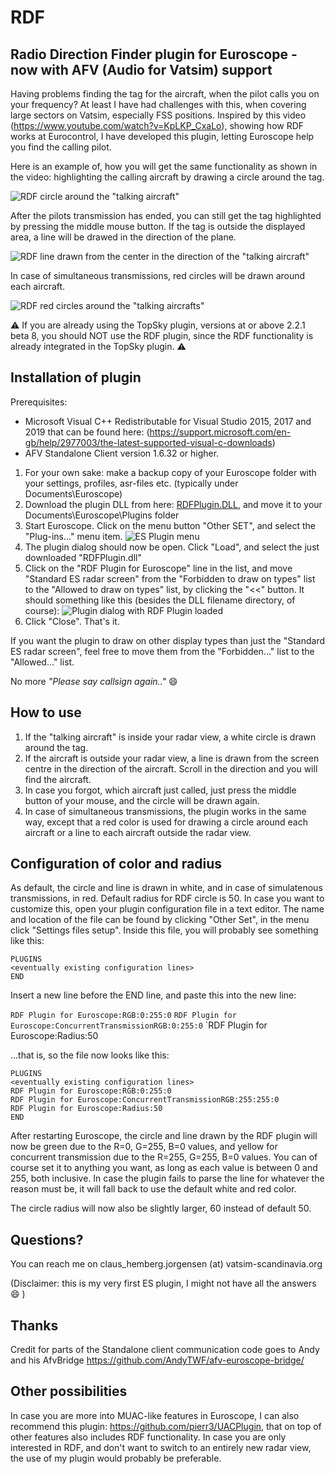 # RDF
## Radio Direction Finder plugin for Euroscope - now with AFV (Audio for Vatsim) support

Having problems finding the tag for the aircraft, when the pilot calls you on your frequency? At least I have had challenges with this, when covering large sectors on Vatsim, especially FSS positions. Inspired by this video (https://www.youtube.com/watch?v=KpLKP_CxaLo), showing how RDF works at Eurocontrol, I have developed this plugin, letting Euroscope help you find the calling pilot.

Here is an example of, how you will get the same functionality as shown in the video: highlighting the calling aircraft by drawing a circle around the tag. 

   ![RDF circle around the "talking aircraft"](documentation/RDFCircle.png)

   After the pilots transmission has ended, you can still get the tag highlighted by pressing the middle mouse button. 
   If the tag is outside the displayed area, a line will be drawed in the direction of the plane.
   
   ![RDF line drawn from the center in the direction of the "talking aircraft"](documentation/RDFLine.png)

   In case of simultaneous transmissions, red circles will be drawn around each aircraft.

   ![RDF red circles around the "talking aircrafts"](documentation/RDFRedCircles.png)


   
:warning: If you are already using the TopSky plugin, versions at or above 2.2.1 beta 8, you should NOT use the RDF plugin, since the RDF functionality is already integrated in the TopSky plugin. :warning:

## Installation of plugin

Prerequisites: 
* Microsoft Visual C++ Redistributable for Visual Studio 2015, 2017 and 2019 that can be found here: 
(https://support.microsoft.com/en-gb/help/2977003/the-latest-supported-visual-c-downloads)
* AFV Standalone Client version 1.6.32 or higher.


1. For your own sake: make a backup copy of your Euroscope folder with your settings, profiles, asr-files etc. (typically under Documents\Euroscope)
1. Download the plugin DLL from here: [RDFPlugin.DLL](https://raw.githubusercontent.com/chembergj/RDF/master/Release/RDFPlugin.dll), and move it to your Documents\Euroscope\Plugins folder
1. Start Euroscope. Click on the menu button "Other SET", and select the "Plug-ins..." menu item. ![ES Plugin menu](documentation/ESPluginMenu.png)
1. The plugin dialog should now be open. Click "Load", and select the just downloaded "RDFPlugin.dll"
1. Click on the "RDF Plugin for Euroscope" line in the list, and move "Standard ES radar screen" from the "Forbidden to draw on types" list to the "Allowed to draw on types" list, by clicking the "<<"  button. It should something like this (besides the DLL filename directory, of course):
![Plugin dialog with RDF Plugin loaded](documentation/ESPluginDialog.png)
1. Click "Close". That's it. 

If you want the plugin to draw on other display types than just the "Standard ES radar screen", feel free to move them from the "Forbidden..." list to the "Allowed..." list.

No more *"Please say callsign again.."* :smile:

## How to use
1. If the "talking aircraft" is inside your radar view, a white circle is drawn around the tag. 
1. If the aircraft is outside your radar view, a line is drawn from the screen centre in the direction of the aircraft. Scroll in the direction and you will find the aircraft. 
1. In case you forgot, which aircraft just called, just press the middle button of your mouse, and the circle will be drawn again.
1. In case of simultaneous transmissions, the plugin works in the same way, except that a red color is used for drawing a circle around each aircraft or a line to each aircraft outside the radar view. 
## Configuration of color and radius
As default, the circle and line is drawn in white, and in case of simulatenous transmissions, in red. Default radius for RDF circle is 50. In case you want to customize this, open your plugin configuration file in a text editor. The name and location of the file can be found by clicking  "Other Set", in the menu click "Settings files setup".
Inside this file, you will probably see something like this:

```
PLUGINS
<eventually existing configuration lines>
END
```


Insert a new line before the END line, and paste this into the new line:

`RDF Plugin for Euroscope:RGB:0:255:0`
`RDF Plugin for Euroscope:ConcurrentTransmissionRGB:0:255:0`
`RDF Plugin for Euroscope:Radius:50

...that is, so the file now looks like this:

```
PLUGINS
<eventually existing configuration lines>
RDF Plugin for Euroscope:RGB:0:255:0
RDF Plugin for Euroscope:ConcurrentTransmissionRGB:255:255:0
RDF Plugin for Euroscope:Radius:50
END
```

After restarting Euroscope, the circle and line drawn by the RDF plugin will now be green due to the R=0, G=255, B=0 values, and yellow for concurrent transmission due to the R=255, G=255, B=0 values. You can of course set it to anything you want, as long as each value is between 0 and 255, both inclusive. In case the plugin fails to parse the line for whatever the reason must be, it will fall back to use the default white and red color.

The circle radius will now also be slightly larger, 60 instead of default 50.

## Questions?
You can reach me on claus_hemberg.jorgensen (at) vatsim-scandinavia.org

(Disclaimer: this is my very first ES plugin, I might not have all the answers :smile: )

## Thanks
Credit for parts of the Standalone client communication code goes to Andy and his AfvBridge https://github.com/AndyTWF/afv-euroscope-bridge/

## Other possibilities

In case you are more into MUAC-like features in Euroscope, I can also recommend this plugin: https://github.com/pierr3/UACPlugin, that on top of other features also includes RDF functionality. In case you are only interested in RDF, and don't want to switch to an entirely new radar view, the use of my plugin would probably be preferable.
